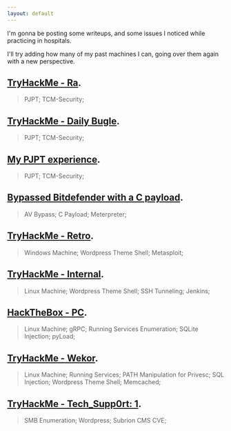 ```yaml
---
layout: default
---
```

I'm gonna be posting some writeups, and some issues I noticed while practicing in hospitals.

I'll try adding how many of my past machines I can, going over them again with a new perspective.

## [TryHackMe - Ra](./ra.md).
> PJPT; TCM-Security;

## [TryHackMe - Daily Bugle](./dbugle.md).
> PJPT; TCM-Security;

## [My PJPT experience](./pjpt.md).
> PJPT; TCM-Security;

## [Bypassed Bitdefender with a C payload](./noalert.html).
> AV Bypass; C Payload; Meterpreter;

## [TryHackMe - Retro](./retro.html).
> Windows Machine; Wordpress Theme Shell; Metasploit;

## [TryHackMe - Internal](./internal.html).
> Linux Machine; Wordpress Theme Shell; SSH Tunneling; Jenkins;

## [HackTheBox - PC](./pc.html).
> Linux Machine; gRPC; Running Services Enumeration; SQLite Injection; pyLoad;

## [TryHackMe - Wekor](./wekor.html).
> Linux Machine; Running Services; PATH Manipulation for Privesc; SQL Injection; Wordpress Theme Shell; Memcached;

## [TryHackMe - Tech_Supp0rt: 1](./techsupp1.html).
> SMB Enumeration; Wordpress; Subrion CMS CVE;

